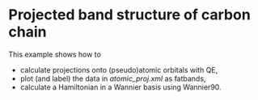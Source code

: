 # Projected band structure of carbon chain

This example shows how to

* calculate projections onto (pseudo)atomic orbitals with QE,
* plot (and label) the data in *atomic_proj.xml* as fatbands,
* calculate a Hamiltonian in a Wannier basis using Wannier90.
